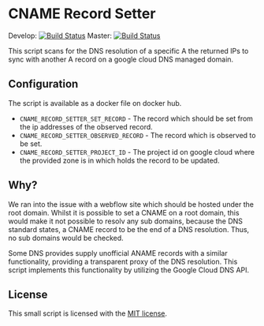 # CNAME Record Setter #

Develop: [![Build Status](https://jenkins.dev.xcnt.io/buildStatus/icon?job=XCNT/cname-record-setter/develop)](https://jenkins.dev.xcnt.io/job/XCNT/job/cname-record-setter/job/develop/)
Master: [![Build Status](https://jenkins.dev.xcnt.io/buildStatus/icon?job=XCNT/cname-record-setter/master)](https://jenkins.dev.xcnt.io/job/XCNT/job/cname-record-setter/job/master/)

This script scans for the DNS resolution of a specific A
the returned IPs to sync with another A record on a google cloud
DNS managed domain.

## Configuration ##

The script is available as a docker file on docker hub.
* `CNAME_RECORD_SETTER_SET_RECORD` - The record which should be set from the ip addresses of the observed record.
* `CNAME_RECORD_SETTER_OBSERVED_RECORD` - The record which is observed to be set.
* `CNAME_RECORD_SETTER_PROJECT_ID` - The project id on google cloud where the provided zone is in which holds the record to be updated.

## Why? ##

We ran into the issue with a webflow site which should be hosted under the root domain.
Whilst it is possible to set a CNAME on a root domain, this would make it not possible to
resolv any sub domains, because the DNS standard states, a CNAME record to be the end of a
DNS resolution. Thus, no sub domains would be checked.

Some DNS provides supply unofficial ANAME records with a similar functionality, providing a transparent proxy of the DNS resolution.
This script implements this functionality by utilizing the Google Cloud DNS API. 

## License ##

This small script is licensed with the [MIT license](LICENSE).
